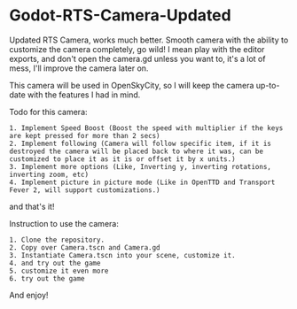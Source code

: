 # Godot-RTS-Camera-Updated
Updated RTS Camera, works much better.
Smooth camera with the ability to customize the camera completely, go wild!
I mean play with the editor exports, and don't open the camera.gd unless you want to, it's a lot of mess, I'll improve the camera later on.

This camera will be used in OpenSkyCity, so I will keep the camera up-to-date with the features I had in mind.

Todo for this camera:
```
1. Implement Speed Boost (Boost the speed with multiplier if the keys are kept pressed for more than 2 secs)
2. Implement following (Camera will follow specific item, if it is destroyed the camera will be placed back to where it was, can be customized to place it as it is or offset it by x units.)
3. Implement more options (Like, Inverting y, inverting rotations, inverting zoom, etc)
4. Implement picture in picture mode (Like in OpenTTD and Transport Fever 2, will support customizations.)
```
and that's it!

Instruction to use the camera:
```
1. Clone the repository.
2. Copy over Camera.tscn and Camera.gd
3. Instantiate Camera.tscn into your scene, customize it.
4. and try out the game
5. customize it even more
6. try out the game
```
And enjoy!
